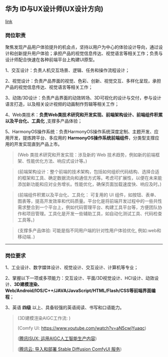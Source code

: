## 华为 ID与UX设计师(UX设计方向)
[link](https://career.huawei.com/reccampportal/portal5/campus-recruitment-detail.html?jobId=13599&dataSource=1&jobType=2&recruitType=CR&sourceType=001)

### 岗位职责

聚焦发现产品用户体验提升的机会点，坚持以用户为中心的体验设计导向，通过设计和创新提升用户体验；承担产品的视觉信息传达、视觉语言等相关工作；负责与设计师配合快速在各种前端平台上构建UI原型。

1、交互设计：负责人机交互场景、逻辑、任务和操作流程设计；

2、视觉设计：负责产品界面的视觉、色彩、创新、视觉交互、多样化呈现，承担产品的视觉信息传达、视觉语言等相关工作；

3、动效/3D设计：负责产品界面的动效转场、3D可视化的设计与交付，参与设计语言打造，以及相关设计视频的动画制作剪辑等相关工作；

4、Web类技术：__负责Web类技术研究和开发实现、前端架构设计、前端组件积累以及平台化、工具化__ ,支撑多产品体验；

5、HarmonyOS操作系统：负责HarmonyOS操作系统深度定制、主题开发、应用开发，提炼跨平台、多应用的 __HarmonyOS操作系统前端组件__，分类型支撑应用的开发实现直到产品上市。

>(Web 类技术研究和开发实现：涉及新的 Web 技术趋势，例如新的前端框架、性能优化方法、响应式设计等。)

>(前端架构设计：整个前端的技术架构，包括如何组织代码结构、选择合适的框架和工具、确定数据流向和通信方式等。考虑可扩展性，以便在未来能添加新功能和应对业务增长。性能优化，确保页面加载速度快、响应及时。)

>(前端组件积累以及平台化、工具化： 可复用的 UI 组件，如按钮、表单、图表等，提高开发效率和代码质量。平台化是将前端开发过程中的一些共性需求整合到一个平台上，例如代码管理平台、构建工具平台等，方便团队协作和项目管理。工具化是开发一些辅助工具，如自动化测试工具、代码检查工具等。)

>(支撑多产品体验: 可能是指不同用户端的针对性用户体验优化, 例如:web和移动端..)

---

### 岗位要求
1、工业设计、数字媒体设计、视觉设计、交互设计、计算机等专业；

2、掌握以下一项或多项能力：交互设计、平面/3D视觉设计、HCI设计、动效设计、__3D建模渲染、Web/Android/IOS/C++/JAVA/JavaScript/HTML/Flash/CSS等前端界面编程__；

3、英语 __四级__ 以上、具备较强的英语阅读、书写和口语能力。

>(3D建模渲染AIGC工作流: )
>
>(Comfy UI: https://www.youtube.com/watch?v=aN5cwjYuaqc)
>
>([腾讯ISUX: 运用AIGC人工智能生产内容](https://isux.tencent.com/articles/aigc-design.html))
>
>([腾讯云: 导入和部署 Stable Diffusion ComfyUI 服务](https://cloud.tencent.com/document/product/851/104607))

